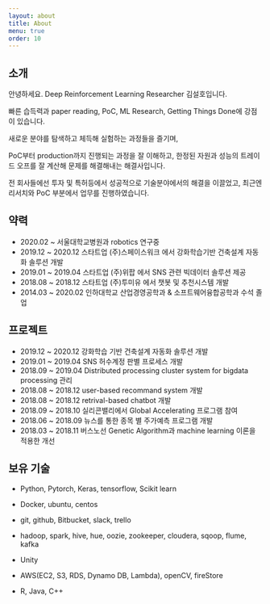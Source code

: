```yaml
---
layout: about
title: About
menu: true
order: 10
---
```


## 소개

안녕하세요. Deep Reinforcement Learning Researcher 김설호입니다.

빠른 습득력과 paper reading, PoC, ML Research, Getting Things Done에 강점이 있습니다.

새로운 분야를 탐색하고 체득해 실험하는 과정들을 즐기며, 

PoC부터 production까지 진행되는 과정을 잘 이해하고, 한정된 자원과 성능의 트레이드 오프를 잘 계산해 문제를 해결해내는 해결사입니다.

전 회사들에선 투자 및 특허등에서 성공적으로 기술분야에서의 해결을 이끌었고, 최근엔 리서치와 PoC 부분에서 업무를 진행하였습니다.

## 약력
- 2020.02 ~            서울대학교병원과 robotics 연구중
- 2019.12 ~ 2020.12 스타트업 (주)스페이스워크 에서 강화학습기반 건축설계 자동화 솔루션 개발
- 2019.01 ~ 2019.04 스타트업 (주)위팝 에서 SNS 관련 빅데이터 솔루션 제공
- 2018.08 ~ 2018.12 스타트업 (주)투미유 에서 챗봇 및 추천시스템 개발
- 2014.03 ~ 2020.02 인하대학교 산업경영공학과 & 소프트웨어융합공학과 수석 졸업

## 프로젝트
- 2019.12 ~ 2020.12 강화학습 기반 건축설계 자동화 솔루션 개발
- 2019.01 ~ 2019.04 SNS 허수계정 판별 프로세스 개발
- 2018.09 ~ 2019.04 Distributed processing cluster system for bigdata processing 관리
- 2018.08 ~ 2018.12 user-based recommand system 개발
- 2018.08 ~ 2018.12 retrival-based chatbot 개발
- 2018.09 ~ 2018.10 실리콘밸리에서 Global Accelerating 프로그램 참여
- 2018.06 ~ 2018.09 뉴스를 통한 종목 별 주가예측 프로그램 개발
- 2018.03 ~ 2018.11 버스노선 Genetic Algorithm과 machine learning 이론을 적용한 개선

## 보유 기술
- Python, Pytorch, Keras, tensorflow, Scikit learn

- Docker, ubuntu, centos

- git, github, Bitbucket, slack, trello 

- hadoop, spark, hive, hue, oozie, zookeeper, cloudera, sqoop, flume, kafka

- Unity

- AWS(EC2, S3, RDS, Dynamo DB, Lambda), openCV, fireStore

- R, Java, C++



